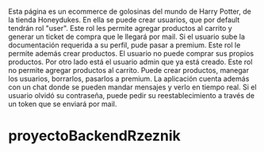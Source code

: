 Esta página es un ecommerce de golosinas del mundo de Harry Potter, de la tienda Honeydukes. En ella se puede crear usuarios, que por default tendrán rol "user". Este rol les permite agregar productos al carrito y generar un ticket de compra que le llegará por mail. Si el usuario sube la documentación requerida a su perfil, pude pasar a premium. Este rol le permite además crear productos. El usuario no puede comprar sus propios productos. Por otro lado está el usuario admin que ya está creado. Este rol no permite agregar productos al carrito. Puede crear productos, manegar los usuarios, borrarlos, pasarlos a premium. La aplicación cuenta además con un chat donde se pueden mandar mensajes y verlo en tiempo real. Si el usuario olvidó su contraseña, puede pedir su reestablecimiento a través de un token que se enviará por mail. 
# proyectoBackendRzeznik

